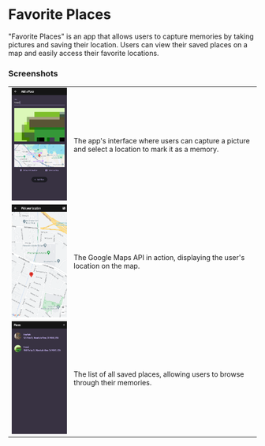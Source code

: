 <h1>Favorite Places</h1>

<p>"Favorite Places" is an app that allows users to capture memories by taking pictures and saving their location. Users can view their saved places on a map and easily access their favorite locations.</p>

<h3>Screenshots</h3>

<table>
  <tr>
    <td><img src="lib/screenshots/places1.png" alt="Picture and Location View" width="222"></td>
    <td>The app's interface where users can capture a picture and select a location to mark it as a memory.</td>
  </tr>
  <tr>
    <td><img src="lib/screenshots/places2.png" alt="Picture and Location View" width="222"></td>
    <td>The Google Maps API in action, displaying the user's location on the map.</td>
  </tr>
  <tr>
    <td><img src="lib/screenshots/places3.png" alt="Picture and Location View" width="222"></td>
    <td>The list of all saved places, allowing users to browse through their memories.</td>
  </tr>
</table>
